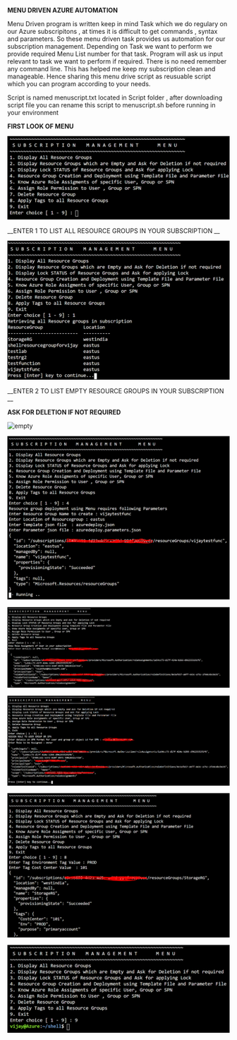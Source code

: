 __MENU DRIVEN AZURE AUTOMATION__

Menu Driven program is written keep in mind Task which we do regulary on our Azure subscripitons , at times it is difficult to get commands , syntax and parameters. So these menu driven task provides us automation for our subscription management. Depending on Task we want to perform we provide required Menu List number for that task. Program will ask us input relevant to task we want to perform if required. There is no need remember any command line. This has helped me keep my subscription clean and manageable. Hence sharing this menu drive script as reusuable script which you can program according to your needs.

Script is named menuscript.txt located in Script folder , after downloading script file you can rename this script to menuscript.sh before running in your environment



__FIRST LOOK OF MENU__ 

![MENU](images/menu.PNG)

__ENTER 1 TO LIST ALL RESOURCE GROUPS IN YOUR SUBSCRIPTION __

![list](images/listresourcegroups.PNG)

__ENTER 2 TO LIST EMPTY RESOURCE GROUPS IN YOUR SUBSCRIPTION __

__ASK FOR DELETION IF NOT REQUIRED__

![empty](images/emptyresourcegroups.PNG)

![deployment](images/resourcedeployment1.PNG)

![view](images/viewroleassignment.PNG)

![roleassign](images/roleassignment.PNG)

![tags](images/tags.PNG)

![exit](images/exit.PNG)

